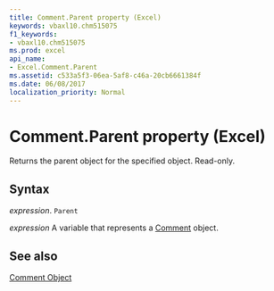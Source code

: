 ```yaml
---
title: Comment.Parent property (Excel)
keywords: vbaxl10.chm515075
f1_keywords:
- vbaxl10.chm515075
ms.prod: excel
api_name:
- Excel.Comment.Parent
ms.assetid: c533a5f3-06ea-5af8-c46a-20cb6661384f
ms.date: 06/08/2017
localization_priority: Normal
---
```



# Comment.Parent property (Excel)

Returns the parent object for the specified object. Read-only.


## Syntax

_expression_. `Parent`

_expression_ A variable that represents a [Comment](Excel.Comment.md) object.


## See also


[Comment Object](Excel.Comment.md)

